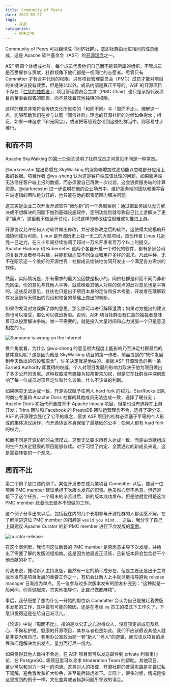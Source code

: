 ```yaml
---
title: Community of Peers
date: 2023-03-27
tags:
    - 开源
categories:
    - 夜天之书
---
```


Community of Peers 可以翻译成『同侪社群』，意即社群由地位相同的成员组成，这是 Apache 软件基金会（ASF）的[开源理念](https://www.apache.org/theapacheway/)之一。

ASF 强调个体组成社群，每个成员代表他们自己而不是其所属的组织。不管成员是否受雇参与贡献，社群视角下他们都是一视同仁的志愿者。尽管只有 Committer 才有合并代码的权限，只有项目管理委员会（PMC）成员才能对项目的关键决议投有效票，但是除此以外，成员内部是真正平等的。ASF 的开源项目不存在『[仁慈的独裁者](https://en.wikipedia.org/wiki/Benevolent_dictator_for_life)』，项目管理委员会主席（PMC Chair）也只是承担代表项目向董事会报告的职责，而不意味着其他独特的权限。

这样的理念非常符合传统文化所推崇的『和而不同』与『周而不比』。理解这一点，能够帮助我们在参与认同『同侪社群』理念的开源社群的时候如鱼得水；相反，如果一味追求『和光同尘』，或者把等级观念带到这些社群当中，则容易寸步难行。

<!-- more -->

## 和而不同

Apache SkyWalking 的[第一个例子](https://github.com/apache/skywalking/discussions/10585)说明了社群成员之间意见不同是一种常态。

@darknesstm 提出希望在 SkyWalking 的服务端增加过滤功能以忽略部分应用上报的数据。项目作者 @wu-sheng 认为这是客户端应该处理的问题，如果服务端无法信任客户端上报的数据，而必须要自己再做一次过滤，这会浪费服务端的计算资源。@darknesstm 进一步说明在他的企业场景中，维护服务端的团队和编写客户端逻辑的团队是分开的，他只能在他的职责范围内解决问题。

这其实是企业二次开发开源软件“微创新”的一个典型案例：通过把业务团队无力解决或不想解决的问题下推到基础设施软件，定制功能后就号称自己比上游解决了更多“痛点”。这里我不做展开讨论，只说这样的修改往往很难成功推进上游。

开源协议允许任何人对软件做出修改，并分发修改之后的软件，这使得大规模的开源协同成为可能。Linux 是开源历史上独一无二的大型项目，首创作者 Linus 几近凭一己之力，在三十年间持续协调了超过一万名开发者百万个以上的提交。Apache Hadoop 和 Kubernetes 这两个各自开启一个时代的软件，都有多家公司的复数开发者参与共建，并能积极适应不同企业和用户多样的需求。凡此种种，无不在昭示这一个美好的开源世界：社群成员愉快地协同开发出一个满足各方需求的软件。

然而，实际情况是，所有需求的最大公因数是极小的。同侪社群是和而不同而非和光同尘，你的意见与其他人平等，就意味着其他人对你的观点的反对意见也是平等的。这些反对意见，往往也只是出于项目本身的定位和技术考量，开发者在理解软件发展到今天做出的假设和取舍的基础上做出的判断。

如果你发现对方误解了你的意思，那么你可以进行解释澄清；如果对方提出的建议你也可以接受，那么可以做出折衷。否则，ASF 项目社群没有仁慈的独裁者意味着可以投票解决争端。唯一不需要的，就是投入大量时间和心力说服一个只是意见相左的人。

![Someone is wrong on the Internet](duty_calls.png)

换个角度看，为什么 @wu-sheng 的意见很大程度上能影响乃至决定社群最后的整体意见呢？这是因为他是 SkyWalking 项目的第一作者，前面提到的“软件发展到今天做出的假设和取舍”，许多决定就是他做的。根据 ASF 开源理念的另一条 Earned Authority 即赢得的权威，个人对项目发展的影响力取决于他为项目做出了多少公开的贡献。这种权威没有直接为投票带来加权，但是它在社群当中深刻影响了每一位成员对项目定位和什么该做、什么不该做的判断。

如果确实无法达成一致，开源协议赋予任何人 hard fork 的权力。StarRocks 团队的商业考量和 Apache Doris 社群的其他成员无法达成一致，选择了硬分支；Apache Doris 初始代码重度基于 Apache Impala 项目，但是也没有选择在上游开发；Trino 团队和 Facebook 的 PrestoDB 团队运营理念不合，选择了硬分支。ASF 的开源理念强化了公平的概念，要求 ASF 项目的社群必须基于平等的个人形成的集体决议运作，而开源协议本身保留了最基础的公平：任何人都有 hard fork 的权力。

和而不同是开源协同的主流模式。这里无法要求所有人达成一致，而是由贡献组成的生产力决定健康的项目能够存续。对于习惯了内定、全票通过的新成员来说，这是需要转变的一个观念。

## 周而不比

第二个例子是口述的例子。某位开发者在成为某项目 Committer 以后，被另一位项目 PMC member 建议承担下次版本发布的职责。他虽然心里不愿意，但还是接下了这个任务。一个周末的辛苦过后，新的版本成功发布，但是他就觉得是这位 PMC member 赶着他去做本不想做的工作。

这个例子分享出来以后，包括我在内的几个长期参与开源社群的人都深感不解。在了解清楚这位 PMC member 的措辞是 `would you mind...` 之后，我分享了自己上周建议 Apache Curator 的新 PMC member 进行下次发版的[案例](https://github.com/apache/curator/pull/445#discussion_r1144156381)。

![curator-release](curator-release.png)

在这个案例里，我询问这位新晋的 PMC member 是否愿意主导下次发版，并给出了需要了解的发版流程指南。这是因为他最近正活跃，且新版本将会包含若干个他贡献的补丁。

对我来说，推动新人主持发版，虽然有一定的躺平成分在，但是主要还是出于主导版本发布是项目发展的重要工作之一，有机会让新人上手就尽量指导避免 release manager 日渐成为单点。另一位参与过多次版本发布的朋友补充到：“这种就是一般问问，你真做起来，其实他指导你，比自己做都麻烦”。

事后，我仔细想了想为什么一开始的那位新 Committer 会认为自己是被赶着做版本发布的工作，其中最有可能的原因，还是在老板 vs 员工的模式下工作久了，下意识觉得这是在给自己派活儿。

《论语》中说『周而不比』，指的是以公正之心对待众人，没有预定的成见及私心，不徇私护短。健康的开源项目，其参与者也是如此。我们不应该假设其他人就是非要为难自己，套用办公室政治那一套“新人”“老人”的逻辑，而应该以项目的发展和问题解决为出发点，量力而行尽一份力。

如果觉得其他人做得不合适，在 ASF 项目里可以发送邮件到 private 列表里讨论，在 PostgreSQL 等项目里可以寻求 Moderation Team 的帮助。其他项目，至少可以和对方一对一的沟通。这类对人的指控，开源社群的普遍实践是先尝试私下调解，避免激发和扩大纷争，甚至最后骑虎难下。实际上，很多时候，情况是像这里提到的例子一样，文化差异或者措辞问题所导致的误会。
